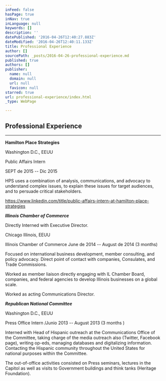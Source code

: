 ```yaml
---
inFeed: false
hasPage: true
inNav: true
inLanguage: null
keywords: []
description: ''
datePublished: '2016-04-26T12:40:27.883Z'
dateModified: '2016-04-26T12:40:11.133Z'
title: Professional Experience
author: []
sourcePath: _posts/2016-04-26-professional-experience.md
published: true
authors: []
publisher:
  name: null
  domain: null
  url: null
  favicon: null
starred: true
url: professional-experience/index.html
_type: WebPage

---
```

## Professional Experience

****

**Hamilton Place Strategies**

Washington D.C., EEUU

Public Affairs Intern

SEPT de 2015 -- Dic 2015

HPS uses a combination of analysis, communications, and advocacy to understand complex issues, to explain these issues for target audiences, and to persuade critical stakeholders.

https://www.linkedin.com/title/public-affairs-intern-at-hamilton-place-strategies

**_Illinois Chamber of Commerce_**

Directly Interned with Executive Director.

Chicago Illinois, EEUU

Illinois Chamber of Commerce June de 2014 -- August de 2014 (3 months)

Focused on international business development, member consulting, and policy advocacy. Direct point of contact with companies, Consulates, and Trade Commissions.

Worked as member liaison directly engaging with IL Chamber Board, companies, and federal agencies to develop Illinois businesses on a global scale.

Worked as acting Communications Director.

**_Republican National Committee_**

Washington D.C., EEUU

Press Office Intern /Junio 2013 -- August 2013 (3 months )

Interned with Head of Hispanic outreach at the Communications Office of the Committee, taking charge of the media outreach also (Twitter, Facebook page), writing op-eds, managing databases and digitalizing information. Contacting the Hispanic community throughout the United States for national purposes within the Committee.

The out-of-office activities consisted on Press seminars, lectures in the Capitol as well as visits to Government buildings and think tanks (Heritage Foundation).